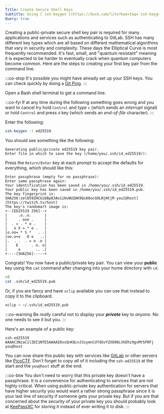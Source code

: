 ```yaml
---
Title: Create Secure Shell Keys
Subtitle: Using [`ssh-keygen`](https://duck.com/lite?kae=t&q=`ssh-keygen`)
Query: true
---
```


Creating a public-private secure shell key pair is required for many applications and services such as authenticating to GitLab. SSH has many different key types  which are all based on different mathematical algorithms that vary in security and complexity. These days the Elliptical Curve is most frequently recommended. It's fast, small, and "quantum resistant" meaning it is expected to be harder to eventually crack when quantum computers become common. Here are the steps to creating your first key pair from the command line.

:::co-stop
It's possible you might have already set up your SSH keys. You can check quickly by doing a [Git Ping](/tools/git/ping/).
:::

Open a Bash shell terminal to get a command line.

:::co-fyi
If at any time during the following something goes wrong and you want to cancel try hold `Control` and type `c` (which sends an *interrupt* signal) or hold `Control` and press `d` key (which sends an *end-of-file* character).
:::

Enter the following:

```sh
ssh-keygen -t ed25519
```

You should see something like the following:

```{.out}
Generating public/private ed25519 key pair.
Enter file in which to save the key (/home/you/.ssh/id_ed25519/):
```

Press the `Return/Enter` key at each prompt to accept the defaults for everything, which should like this:

```{.out}
Enter passphrase (empty for no passphrase):
Enter same passphrase again:
Your identification has been saved in /home/you/.ssh/id_ed25519.
Your public key has been saved in /home/you/.ssh/id_ed25519.pub.
The key fingerprint is:
SHA256:zel859ZHCUi6Bp83Ao1iHvWUZAK9Qs68ocGOLNjNtjM you[@host](https://twitch.tv/host)
The key's randomart image is:
+--[ED25519 256]--+
|     .o..o.      |
|     . ooo .     |
|  . = . * o .    |
|   o X = * o .   |
|o.oo= * S *   . .|
|oo.o+o   O o   ..|
|.  . .  . = o .o |
|    E      . o. o|
|     o       .. .|
+----[SHA256]-----+
```

Congrats! You now have a public/private key pair.  You can view your **public** key using the `cat` command after changing into your home directory with `cd`.

```sh
cd
cat .ssh/id_ed25519.pub
```

Or, if you are fancy and have `xclip` available you can use that instead to copy it to the clipboard.

```sh
xclip < ~/.ssh/id_ed25519.pub
```

:::co-warning
Be *really* careful not to display your ***private*** key to *anyone*. No one needs to see it but you.
:::

Here's an example of a public key:

```{.out}
ssh-ed25519 AAAAC3NzaC1lZDI1NTE5AAAAIOxsQnKQcnJ3zymnCdfdGvYZX898LVkDhz9gvMY5FRFj you@host
```

You can now share this public key with services like [GitLab](/services/gitlab/pubkey/) or other servers like [PicoCTF](https://duck.com/lite?kae=t&q=PicoCTF). Don't forget to copy *all* of it including the `ssh-ed25519` at the start and the `you@host` stuff at the end. 

:::co-btw
You don't need to worry that *this* private key doesn't have a passphrase. It is a convenience for authenticating to services that are not highly critical. When using public-private key authentication for servers that have higher security you would want a rather strong passphrase since it is your last line of security if someone gets your private key. But if you are that concerned about the security of your private key you should probably look at [KeePassXC](https://duck.com/lite?kae=t&q=KeePassXC) for storing it instead of ever writing it to disk.
:::
